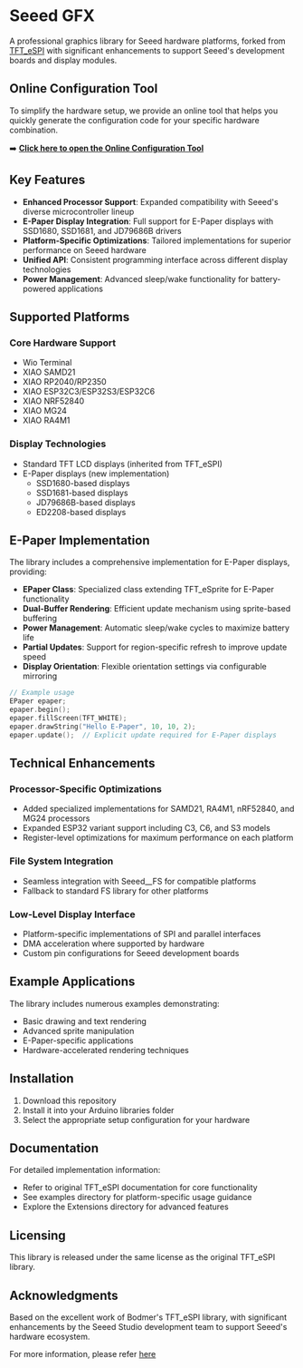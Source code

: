 # Seeed GFX

A professional graphics library for Seeed hardware platforms, forked from [TFT_eSPI](https://github.com/Bodmer/TFT_eSPI) with significant enhancements to support Seeed's development boards and display modules.

## Online Configuration Tool

To simplify the hardware setup, we provide an online tool that helps you quickly generate the configuration code for your specific hardware combination.

➡️ **[Click here to open the Online Configuration Tool](https://qingwind6.github.io/Display_online_config_tool/)**

## Key Features

- **Enhanced Processor Support**: Expanded compatibility with Seeed's diverse microcontroller lineup
- **E-Paper Display Integration**: Full support for E-Paper displays with SSD1680, SSD1681, and JD79686B drivers
- **Platform-Specific Optimizations**: Tailored implementations for superior performance on Seeed hardware
- **Unified API**: Consistent programming interface across different display technologies
- **Power Management**: Advanced sleep/wake functionality for battery-powered applications

## Supported Platforms

### Core Hardware Support
- Wio Terminal
- XIAO SAMD21
- XIAO RP2040/RP2350
- XIAO ESP32C3/ESP32S3/ESP32C6
- XIAO NRF52840
- XIAO MG24
- XIAO RA4M1

### Display Technologies
- Standard TFT LCD displays (inherited from TFT_eSPI)
- E-Paper displays (new implementation)
  - SSD1680-based displays
  - SSD1681-based displays
  - JD79686B-based displays
  - ED2208-based displays
## E-Paper Implementation

The library includes a comprehensive implementation for E-Paper displays, providing:

- **EPaper Class**: Specialized class extending TFT_eSprite for E-Paper functionality
- **Dual-Buffer Rendering**: Efficient update mechanism using sprite-based buffering
- **Power Management**: Automatic sleep/wake cycles to maximize battery life
- **Partial Updates**: Support for region-specific refresh to improve update speed
- **Display Orientation**: Flexible orientation settings via configurable mirroring

```cpp
// Example usage
EPaper epaper;
epaper.begin();
epaper.fillScreen(TFT_WHITE);
epaper.drawString("Hello E-Paper", 10, 10, 2);
epaper.update();  // Explicit update required for E-Paper displays
```

## Technical Enhancements

### Processor-Specific Optimizations
- Added specialized implementations for SAMD21, RA4M1, nRF52840, and MG24 processors
- Expanded ESP32 variant support including C3, C6, and S3 models
- Register-level optimizations for maximum performance on each platform

### File System Integration
- Seamless integration with Seeed__FS for compatible platforms
- Fallback to standard FS library for other platforms

### Low-Level Display Interface
- Platform-specific implementations of SPI and parallel interfaces
- DMA acceleration where supported by hardware
- Custom pin configurations for Seeed development boards

## Example Applications

The library includes numerous examples demonstrating:
- Basic drawing and text rendering
- Advanced sprite manipulation
- E-Paper-specific applications
- Hardware-accelerated rendering techniques

## Installation

1. Download this repository
2. Install it into your Arduino libraries folder
3. Select the appropriate setup configuration for your hardware

## Documentation

For detailed implementation information:
- Refer to original TFT_eSPI documentation for core functionality
- See examples directory for platform-specific usage guidance
- Explore the Extensions directory for advanced features

## Licensing

This library is released under the same license as the original TFT_eSPI library.

## Acknowledgments

Based on the excellent work of Bodmer's TFT_eSPI library, with significant enhancements by the Seeed Studio development team to support Seeed's hardware ecosystem.

For more information, please refer [here](./OREADME.md)

